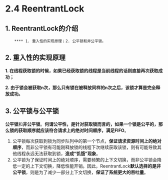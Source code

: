 # 2.4 ReentrantLock

##  1. ReentrantLock的介绍

        **** 1. 重入性的实现原理；2. 公平锁和非公平锁。

## 2. 重入性的实现原理

 **1. 在线程获取锁的时候，如果已经获取锁的线程是当前线程的话则直接再次获取成功；**

 **2. 由于锁会被获取n次，那么只有锁在被释放同样的n次之后，该锁才算是完全释放成功。**

## 3. 公平锁与公平锁

 **公平锁**和**非公平锁**。**何谓公平性，是针对获取锁而言的，如果一个锁是公平的，那么锁的获取顺序就应该符合请求上的绝对时间顺序，满足FIFO**。

1. 公平锁每次获取到锁为同步队列中的第一个节点，**保证请求资源时间上的绝对顺序**，而非公平锁有可能刚释放锁的线程下次继续获取该锁，则有可能导致其他线程永远无法获取到锁，**造成“饥饿”现象**。
2. 公平锁为了保证时间上的绝对顺序，需要频繁的上下文切换，而非公平锁会降低一定的上下文切换，降低性能开销。因此，ReentrantLock**默认选择的是非公平锁**，则是为了减少一部分上下文切换，**保证了系统更大的吞吐量**。

  
  


